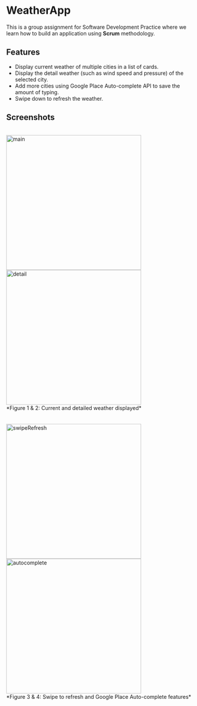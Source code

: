 # WeatherApp
This is a group assignment for Software Development Practice where we learn how to build an application using **Scrum** methodology.

## Features
* Display current weather of multiple cities in a list of cards.
* Display the detail weather (such as wind speed and pressure) of the selected city.
* Add more cities using Google Place Auto-complete API to save the amount of typing.
* Swipe down to refresh the weather.

## Screenshots
<br>
<img src="http://allen1996.github.io/scrollLoading/images/weather_main.jpg" alt="main" width="360px">
<img src="http://allen1996.github.io/scrollLoading/images/weather_detail.jpg" alt="detail" width="360px"> <br>
*Figure 1 & 2: Current and detailed weather displayed*
<br><br><br>
<img src="http://allen1996.github.io/scrollLoading/images/weather_swipeRefresh.jpg" alt="swipeRefresh" width="360px">
<img src="http://allen1996.github.io/scrollLoading/images/weather_autocomplete.jpg" alt="autocomplete" width="360px"> <br>
*Figure 3 & 4: Swipe to refresh and Google Place Auto-complete features*
